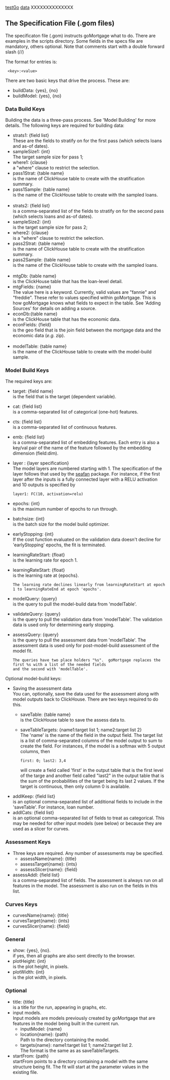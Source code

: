 [testGo](https://invertedv.github.io/testGo/testGo.md)
[data](https://invertedv.github.io/testGo/data.md)
XXXXXXXXXXXXXX
## The Specification File (.gom files)
The specificaton file (.gom) instructs goMortgage what to do.  There are examples in the scripts directory.
Some fields in the specs file are mandatory, others optional.  Note that comments start with a double forward
slash (//)

The format for entries is:

     <key>:<value>

There are two basic keys that drive the process.  These are:

- buildData: {yes}, {no}
- buildModel: {yes}, {no}

### Data Build Keys
Building the data is a three-pass process.  See 'Model Building' for more details. The following keys are required for building data:

- strats1: {field list}<br>
These are the fields to stratify on for the first pass (which selects loans and as-of dates).
- sampleSize1: {int}<br>
The target sample size for pass 1;
- where1: {clause}<br>
a "where" clause to restrict the selection.
- pass1Strat: {table name}<br>
is the name of ClickHouse table to create with the stratification summary.
- pass1Sample: {table name}<br>
is the name of the ClickHouse table to create with the sampled loans.
<br><br>
- strats2: {field list}<br>
is a comma-separated list of the fields to stratify on for the second pass (which selects loans and as-of dates).
- sampleSize2: {int}<br>
is the target sample size for pass 2;
- where2: {clause}<br>
is a "where" clause to restrict the selection.
- pass2Strat: {table name}<br>
is the name of ClickHouse table to create with the stratification summary.
- pass2Sample: {table name}<br>
is the name of the ClickHouse table to create with the sampled loans.
<br><br>
- mtgDb: {table name}<br>
is the ClickHouse table that has the loan-level detail.
- mtgFields: {name}<br>
The value here is a keyword.  Currently, valid values are "fannie" and "freddie". These refer to values specified
within goMortgage.  This is how goMortgage knows what fields to expect in the table.
See 'Adding Sources' for details on adding a source.
- econDb:{table name}<br>
is the ClickHouse table that has the economic data.
- econFields: {field}<br>
is the geo field that is the join field between the mortgage data and the economic data (*e.g.* zip).
<br><br>
- modelTable: {table name}<br>
is the name of the ClickHouse table to create with the model-build sample.

### Model Build Keys

The required keys are:

- target: {field name}<br>
is the field that is the target (dependent variable).
- cat: {field list}<br>
is a comma-separated list of categorical (one-hot) features.
- cts: {field list}<br>
is a comma-separated list of continuous features.
- emb: {field list}<br>
is a comma-separated list of embedding features.  Each entry is also a key/val pair of the name of the feature
followed by the embedding dimension (field:dim).
- layer<n> : {layer specification}<br>
The model layers are numbered starting with 1.  The specification of the layer follows that used by the
[seafan](https://pkg.go.dev/github.com/invertedv/seafan) package.  For instance, if the first layer
after the inputs is a fully connected layer with a RELU activation and 10 outputs is specified by

      layer1: FC(10, activation=relu)
- epochs: {int}<br>
is the maximum number of epochs to run through.
- batchsize: {int}<br>
is the batch size for the model build optimizer.
- earlyStopping: {int}<br>
If the cost function evaluated on the validation data doesn't decline for 'earlyStopping' epochs, the fit is
terminated.
- learningRateStart: {float}<br>
is the learning rate for epoch 1.
- learningRateStart: {float}<br>
is the learning rate at {epochs}. 

      The learning rate declines linearly from learningRateStart at epoch 1 to learningRateEnd at epoch 'epochs'.
- modelQuery: {query}<br>
is the query to pull the model-build data from 'modelTable'.
- validateQuery: {query}<br>
is the query to pull the validation data from 'modelTable'.  The validation data is used only for determining
early stopping.
- assessQuery: {query}<br>
is the query to pull the assessment data from 'modelTable'.  The assessment data is used only for post-model-build
assessment of the model fit.

      The queries have two place holders "%s".  goMortgage replaces the first %s with a list of the needed fields
      and the second with 'modelTable'.

Optional model-build keys:

- Saving the assessment data<br>
You can, optionally, save the data used for the assessment along with model outputs back to ClickHouse.
There are two keys required to do this.
    - saveTable: {table name}<br>is the ClickHouse table to save the assess data to.
    - saveTableTargets: {name1:target list 1; name2:target list 2}<br>
  The 'name' is the name of the field in the output field.  The target list is a list of comma-separated
  columns of the model output to sum to create the field.  For instances, if the model is a softmax with
  5 output columns, then

          first: 0; last2: 3,4

      will create a field called 'first' in the output table that is the first level of the targe 
      and another field called "last2" in the output table that is the sum of the probabilities of the target being
      its last 2 values.  If the target is continuous, then only column 0 is available.
- addlKeep: {field list}<br>
  is an optional comma-separated list of additional fields to include in the 'saveTable'.  For instance, loan number.
- addlCats: {field list}<br>
is an optional comma-separated list of fields to treat as categorical. This may be needed for other input models
(see below) or because they are used as a slicer for curves. 

### Assessment Keys
- Three keys are required. Any number of assessments may be specified.
    - assessName{name}: {title}
    - assessTarget{name}: {ints}
    - assessSlicer{name}: {field}
- assessAddl: {field list}<br>
is a comma-separated list of fields.  The assessment is always run on all features in the model. 
The assessment is also run on the fields in this list.

### Curves Keys

- curvesName{name}: {title}
- curvesTarget{name}: {ints}
- curvesSlicer{name}: {field}

### General

- show: {yes}, {no}.<br>
if yes, then all graphs are also sent directly to the browser.
- plotHeight: {int}<br>
is the plot height, in pixels.
- plotWidth: {int}<br>
is the plot width, in pixels.

### Optional

- title: {title}<br>
is a title for the run, appearing in graphs, etc.
- input models.<br>
Input models are models previously created by goMortgage that are features in the model being built
in the current run.<br>
    - inputModel: {name}
    - location{name}: {path}<br>Path to the directory containing the model.
    - targets{name}: name1:target list 1; name2:target list 2.<br>
The format is the same as as saveTableTargets. 
- startFrom: {path}<br>
startFrom points to a directory containing a model with the same structure being fit.  The fit will start
at the parameter values in the existing file.